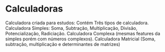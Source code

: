 # Calculadoras
Calculadora criada para estudos: Contém Três tipos de calculadora. Calculadora Simples: Soma, Subtração, Multiplicação, Divisão, Potencialização, Radiciação.  Calculadora Complexa (mesmas features da simples porém com números complexos). Calculadora Matricial (Soma, subtração, multiplicação e determinantes de matrizes)
